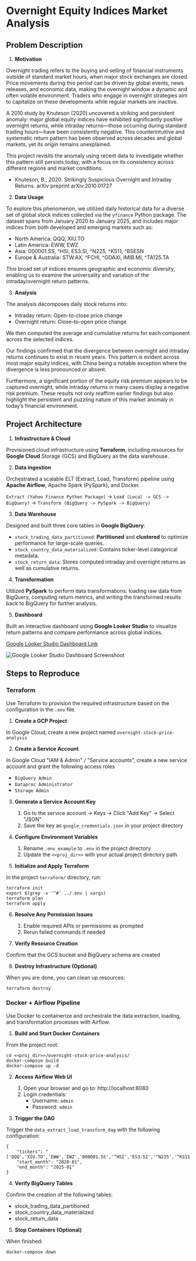 # Overnight Equity Indices Market Analysis
## Problem Description

1. **Motivation**

Overnight trading refers to the buying and selling of financial instruments outside of standard market hours, when major stock exchanges are closed. Price movements during this period can be driven by global events, news releases, and economic data, making the overnight window a dynamic and often volatile environment. Traders who engage in overnight strategies aim to capitalize on these developments while regular markets are inactive.

A 2010 study by Knuteson (2020) uncovered a striking and persistent anomaly: major global equity indices have exhibited significantly positive overnight returns, while intraday returns—those occurring during standard trading hours—have been consistently negative. This counterintuitive and systematic return pattern has been observed across decades and global markets, yet its origin remains unexplained.

This project revisits the anomaly using recent data to investigate whether this pattern still persists today, with a focus on its consistency across different regions and market conditions.

* Knuteson, B., 2020. Strikingly Suspicious Overnight and Intraday Returns. arXiv preprint arXiv:2010.01727

2. **Data Usage**

To explore this phenomenon, we utilized daily historical data for a diverse set of global stock indices collected via the `yfinance` Python package. The dataset spans from January 2020 to January 2025, and includes major indices from both developed and emerging markets such as:

* North America: QQQ, XIU.TO
* Latin America: EWW, EWZ
* Asia: 000001.SS, ^HSI, ES3.SI, ^N225, ^KS11, ^BSESN
* Europe & Australia: STW.AX, ^FCHI, ^GDAXI, IMIB.MI, ^TA125.TA

This broad set of indices ensures geographic and economic diversity, enabling us to examine the universality and variation of the intraday/overnight return patterns.

3. **Analysis**

The analysis decomposes daily stock returns into:
* Intraday return: Open-to-close price change
* Overnight return: Close-to-open price change

We then computed the average and cumulative returns for each component across the selected indices.

Our findings confirmed that the divergence between overnight and intraday returns continues to exist in recent years. This pattern is evident across most major equity indices, with China being a notable exception where the divergence is less pronounced or absent.

Furthermore, a significant portion of the equity risk premium appears to be captured overnight, while intraday returns in many cases display a negative risk premium. These results not only reaffirm earlier findings but also highlight the persistent and puzzling nature of this market anomaly in today’s financial environment.


## Project Architecture

1. **Infrastructure & Cloud**

Provisioned cloud infrastructure using **Terraform**, including resources for **Google Cloud** Storage (GCS) and BigQuery as the data warehouse.

2. **Data ingestion**

Orchestrated a scalable ELT (Extract, Load, Transform) pipeline using **Apache Airflow**, Apache Spark (PySpark), and Docker.

`Extract (Yahoo Finance Python Package)` -> `Load (Local -> GCS -> BigQuery)` -> `Transform (BigQuery -> PySpark -> BigQuery)`

3. **Data Warehouse**

Designed and built three core tables in **Google BigQuery**:

* `stock_trading_data_partitioned`: **Partitioned** and **clustered** to optimize performance for large-scale queries.
* `stock_country_data_materialized`: Contains ticker-level categorical metadata.
* `stock_return_data`: Stores computed intraday and overnight returns as well as cumulative returns.

4. **Transformation**

Utilized **PySpark** to perform data transformations: loading raw data from BigQuery, computing return metrics, and writing the transformed results back to BigQuery for further analysis.

5. **Dashboard**

Built an interactive dashboard using **Google Looker Studio** to visualize return patterns and compare performance across global indices.

[Google Looker Studio Dashboard Link](https://lookerstudio.google.com/reporting/d592ce0c-e122-471c-b9c4-eed7983dc0b0)

![Google Looker Studio Dashboard Screenshoot](./images/dashboard-screenshot.png)



## Steps to Reproduce

### Terraform
Use Terraform to provision the required infrastructure based on the configuration in the `.env` file.

1. **Create a GCP Project**

In Google Cloud, create a new project named `overnight-stock-price-analysis`

2. **Create a Service Account**

In Google Cloud "IAM & Admin" / "Service accounts", create a new service account and grant the following access roles
    
* `BigQuery Admin`
* `Dataproc Administrator`
* `Storage Admin`

3. **Generate a Service Account Key**

    1. Go to the service account → Keys → Click "Add Key" → Select "JSON"
    2. Save the key as `google_credentials.json` in your project directory

4. **Configure Environment Variables**

    1. Rename `.env_example` to `.env` in the project directory
    2. Update the `<<proj_dir>>` with your actual project directory path

5. **Initialize and Apply Terraform**

In the project `terraform/` directory, run:
```
terraform init
export $(grep -v '^#' ../.env | xargs)
terraform plan
terraform apply
```

6. **Resolve Any Permission Issues**

    1. Enable required APIs or permissions as prompted
    2. Rerun failed commands if needed

7. **Verify Resource Creation**

Confirm that the GCS bucket and BigQuery schema are created

8. **Destroy Infrastructure (Optional)**

When you are done, you can clean up resources:
```
terraform destroy
```


### Docker + Airflow Pipeline
Use Docker to containerize and orchestrate the data extraction, loading, and transformation processes with Airflow.

1. **Build and Start Docker Containers**

From the project root:
```
cd <<proj_dir>>/overnight-stock-price-analysis/
docker-compose build
docker-compose up -d
```

2. **Access Airflow Web UI**

    1. Open your browser and go to: http://localhost:8080
    2. Login credentials:
        * Username: `admin`
        * Password: `admin`

3. **Trigger the DAG**

Trigger the `data_extract_load_transform_dag` with the following configuration:
```
{
    "tickers": "['QQQ','XIU.TO','EWW','EWZ','000001.SS','^HSI','ES3.SI','^N225','^KS11','^BSESN','STW.AX','^FCHI','^GDAXI','IMIB.MI','^TA125.TA']",
    "start_month": "2020-01",
    "end_month": "2025-01"
}
```

4. **Verify BigQuery Tables**

Confirm the creation of the following tables:
* stock_trading_data_partitioned
* stock_country_data_materialized
* stock_return_data

5. **Stop Containers (Optional)**

When finished:
```
docker-compose down
```
